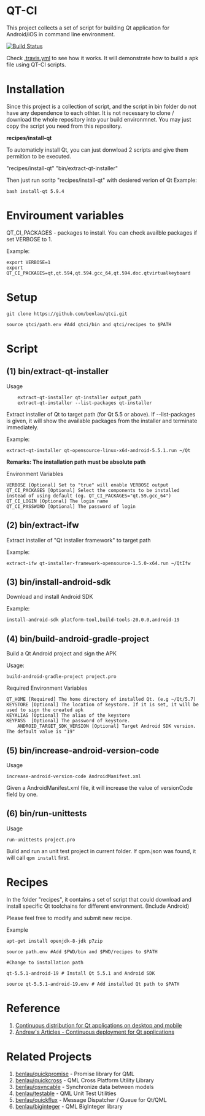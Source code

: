 # QT-CI
This project collects a set of script for building Qt application for Android/iOS in command line environment.

[![Build Status](https://travis-ci.org/benlau/qtci.svg?branch=master)](https://travis-ci.org/benlau/qtci)

Check [.travis.yml](https://github.com/benlau/qtci/blob/master/.travis.yml) to see how it works.
It will demonstrate how to build a apk file using QT-CI scripts.

Installation
============

Since this project is a collection of script, and the script in bin folder do not have any dependence to each othter.
It is not necessary to clone / download the whole repository into your build environmnet.
You may just copy the script you need from this repository.

**recipes/install-qt**

To automaticly install Qt, you can just donwload 2 scripts and give them permition to be executed.

"recipes/install-qt"
"bin/extract-qt-installer"

Then just run scritp "recipes/install-qt" with desiered verion of Qt
Example:

	bash install-qt 5.9.4

Enviroument variables
=====================

QT_CI_PACKAGES - packages to install. You can check availble packages if set VERBOSE to 1.

Example:

	export VERBOSE=1
	export QT_CI_PACKAGES=qt,qt.594,qt.594.gcc_64,qt.594.doc.qtvirtualkeyboard

Setup
=====

    git clone https://github.com/benlau/qtci.git

    source qtci/path.env #Add qtci/bin and qtci/recipes to $PATH


Script
======

**(1) bin/extract-qt-installer**
--------------------------------

Usage

```
    extract-qt-installer qt-installer output_path
    extract-qt-installer --list-packages qt-installer
```

Extract installer of Qt to target path (for Qt 5.5 or above). If --list-packages is given, it will show the available packages from the installer and terminate immediately. 

Example:

	extract-qt-installer qt-opensource-linux-x64-android-5.5.1.run ~/Qt

**Remarks: The installation path must be absolute path**

Environment Variables

	VERBOSE [Optional] Set to "true" will enable VERBOSE output
	QT_CI_PACKAGES [Optional] Select the components to be installed instead of using default (eg. QT_CI_PACKAGES="qt.59.gcc_64")
	QT_CI_LOGIN [Optional] The login name 
	QT_CI_PASSWORD [Optional] The password of login


**(2) bin/extract-ifw**
--------------------------------

Extract installer of "Qt installer framework" to target path

Example:

	extract-ifw qt-installer-framework-opensource-1.5.0-x64.run ~/QtIfw

**(3) bin/install-android-sdk**
--------------------------------

Download and install Android SDK

Example:

	install-android-sdk platform-tool,build-tools-20.0.0,android-19

**(4) bin/build-android-gradle-project**
--------------------------------

Build a Qt Android project and sign the APK

Usage:

	build-android-gradle-project project.pro

Required Environment Variables

	QT_HOME [Required] The home directory of installed Qt. (e.g ~/Qt/5.7)
	KEYSTORE [Optional] The location of keystore. If it is set, it will be used to sign the created apk
	KEYALIAS [Optional] The alias of the keystore
	KEYPASS  [Optional] The password of keystore.
        ANDROID_TARGET_SDK_VERSION [Optional] Target Android SDK version. The default value is "19"

(5) bin/increase-android-version-code
--------------------------------

Usage

    increase-android-version-code AndroidManifest.xml

Given a AndroidManifest.xml file, it will increase the value of versionCode field by one.

(6) bin/run-unittests
----------------------

Usage

    run-unittests project.pro

Build and run an unit test project in current folder. If qpm.json was found, it will call `qpm install` first.

Recipes
=======


In the folder "recipes", it contains a set of script that could download and install specific Qt toolchains for different environment. (Include Android)

Please feel free to modify and submit new recipe.

Example

	apt-get install openjdk-8-jdk p7zip

	source path.env #Add $PWD/bin and $PWD/recipes to $PATH

	#Change to installation path

	qt-5.5.1-android-19 # Install Qt 5.5.1 and Android SDK
	
	source qt-5.5.1-android-19.env # Add installed Qt path to $PATH


Reference
=========

 1. [Continuous distribution for Qt applications on desktop and mobile](http://www.slidedeck.io/lasconic/qtci-qtcon2016)
 1. [Andrew's Articles - Continuous deployment for Qt applications](http://andrewdolby.com/articles/2016/continuous-deployment-for-qt-applications/)

Related Projects
=================

 1. [benlau/quickpromise](https://github.com/benlau/quickpromise) - Promise library for QML
 2. [benlau/quickcross](https://github.com/benlau/quickcross) - QML Cross Platform Utility Library
 3. [benlau/qsyncable](https://github.com/benlau/qsyncable) - Synchronize data between models
 4. [benlau/testable](https://github.com/benlau/testable) - QML Unit Test Utilities
 5. [benlau/quickflux](https://github.com/benlau/quickflux) - Message Dispatcher / Queue for Qt/QML
 6. [benlau/biginteger](https://github.com/benlau/biginteger) - QML BigInteger library
